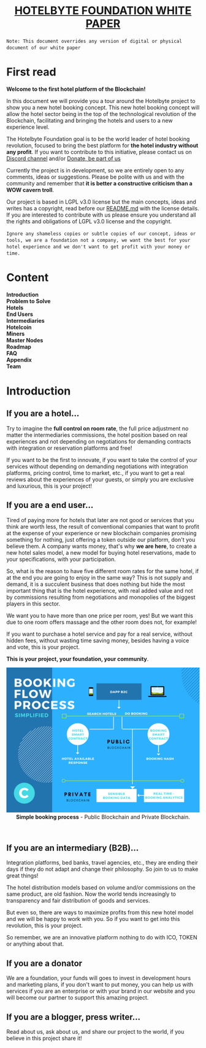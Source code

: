 
<h1 align="center"><a href="https://hotelbyte.org">HOTELBYTE FOUNDATION WHITE PAPER</a></h1>

`Note: This document overrides any version of digital or physical document of our white paper`

# First read

**Welcome to the first hotel platform of the Blockchain!**

In this document we will provide you a tour around the Hotelbyte project to show you a new hotel booking concept. This new hotel booking concept will allow the hotel sector being in the top of the technological revolution of the Blockchain, facilitating and bringing the hotels and users to a new experience level.

The Hotelbyte Foundation goal is to be the world leader of hotel booking revolution, focused to bring the best platform for **the hotel industry without any profit**. If you want to contribute to this initiative, please contact us on [Discord channel](https://discord.gg/P5tcha3) and/or [Donate, be part of us](https://commerce.coinbase.com/checkout/dc7f8be4-723f-4b09-aac9-182086c0d1b8)

Currently the project is in development, so we are entirely open to any comments, ideas or suggestions. Please be polite with us and with the community and remember that **it is better a constructive criticism than a WOW cavern troll**.

Our project is based in LGPL v3.0 license but the main concepts, ideas and writes has a copyright, read before our [README.md](https://github.com/hotelbyte/whitepaper) with the license details. 
If you are interested to contribute with us please ensure you understand all the rights and obligations of LGPL v3.0 license and the copyright.

`Ignore any shameless copies or subtle copies of our concept, ideas or tools, we are a foundation not a company, we want the best for your hotel experience and we don't want to get profit with your money or time.`

# Content
**Introduction**\
**Problem to Solve**\
**Hotels**\
**End Users**\
**Intermediaries**\
**Hotelcoin**\
**Miners**\
**Master Nodes**\
**Roadmap**\
**FAQ**\
**Appendix**\
**Team**

# Introduction
## If you are a hotel...
Try to imagine the **full control on room rate**, the full price adjustment no matter the intermediaries commissions, the hotel position based on real experiences and not depending on negotiations for demanding contracts with integration or reservation platforms and free!

If you want to be the first to innovate, if you want to take the control of your services without depending on demanding negotiations with integration platforms, pricing control, time to market, etc., if you want to get a real reviews about the experiences of your guests, or simply you are exclusive and luxurious, this is your project!

## If you are a end user...
Tired of paying more for hotels that later are not good or services that you think are worth less, the result of conventional companies that want to profit at the expense of your experience or new blockchain companies promising something for nothing, just offering a token outside our platform, don't you believe them. 
A company wants money, that's why **we are here**, to create a new hotel sales model, a new model for buying hotel reservations, made to your specifications, with your participation.

So, what is the reason to have five different room rates for the same hotel, if at the end you are going to enjoy in the same way? This is not supply and demand, it is a succulent business that does nothing but hide the most important thing that is the hotel experience, with real added value and not by commissions resulting from negotiations and monopolies of the biggest players in this sector.

We want you to have more than one price per room, yes! But we want this due to one room offers massage and the other room does not, for example!

If you want to purchase a hotel service and pay for a real service, without hidden fees, without wasting time saving money, besides having a voice and vote, this is your project.

**This is your project, your foundation, your community**.

<p align="center">
	<img src="/images/simple-booking-process.png">
	<br>
	<b>Simple booking process</b> - Public Blockchain and Private Blockchain.
</p>
<br>


## If you are an intermediary (B2B)...
Integration platforms, bed banks, travel agencies, etc., they are ending their days if they do not adapt and change their philosophy. So join to us to make great things!

The hotel distribution models based on volume and/or commissions on the same product, are old fashion. Now the world tends increasingly to transparency and fair distribution of goods and services.

But even so, there are ways to maximize profits from this new hotel model and we will be happy to work with you. So if you want to get into this revolution, this is your project.

So remember, we are an innovative platform nothing to do with ICO, TOKEN or anything about that.


## If you are a donator
We are a foundation, your funds will goes to invest in development hours and marketing plans, if you don't want to put money, you can help us with services if you are an enterprise or with your brand in our website and you will become our partner to support this amazing project.

## If you are a blogger, press writer...
Read about us, ask about us, and share our project to the world, if you believe in this project share it!
